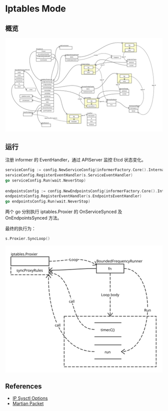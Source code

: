 # Iptables Mode

## 概览

![Main Data Structure Overview](./images/iptables_proxier_overview.svg)

## 运行

注册 informer 的 EventHandler，通过 APIServer 监控 Etcd 状态变化。

```go
serviceConfig := config.NewServiceConfig(informerFactory.Core().InternalVersion().Services(), s.ConfigSyncPeriod)
serviceConfig.RegisterEventHandler(s.ServiceEventHandler)
go serviceConfig.Run(wait.NeverStop)

endpointsConfig := config.NewEndpointsConfig(informerFactory.Core().InternalVersion().Endpoints(), s.ConfigSyncPeriod)
endpointsConfig.RegisterEventHandler(s.EndpointsEventHandler)
go endpointsConfig.Run(wait.NeverStop)
```

两个 go 分别执行 iptables.Proxier 的 OnServiceSynced 及 OnEndpointsSynced 方法。

最终的执行为：

```go
s.Proxier.SyncLoop()
```

![Iptables Proxier Sync Loop](./images/iptables_proxier_syncloop.svg)

## References

- [IP Sysctl Options](https://www.kernel.org/doc/Documentation/networking/ip-sysctl.txt)
- [Martian Packet](https://en.wikipedia.org/wiki/Martian_packet)
